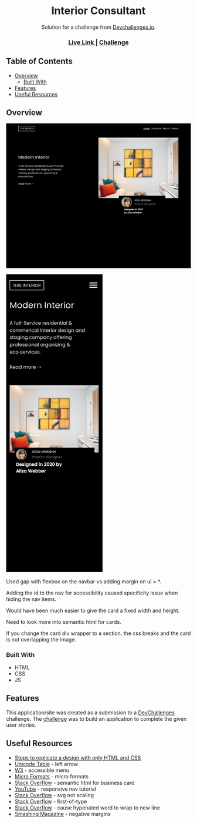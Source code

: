 <h1 align="center">Interior Consultant</h1>

<div align="center">
   Solution for a challenge from  <a href="http://devchallenges.io" target="_blank">Devchallenges.io</a>.
</div>

<div align="center">
  <h3>
    <a href="https://jdegand.github.io/interior-consultant">
      Live Link
    </a>
    <span> | </span>
    <a href="https://devchallenges.io/challenges/Jymh2b2FyebRTUljkNcb">
      Challenge
    </a>
  </h3>
</div>

## Table of Contents

- [Overview](#overview)
  - [Built With](#built-with)
- [Features](#features)
- [Useful Resources](#useful-resources)

## Overview

![](interior-consultant-desktop.png)

![](interior-consultant-mobile.png)

Used gap with flexbox on the navbar vs adding margin on ul > *. 

Adding the id to the nav for accessibility caused specificity issue when hiding the nav items. 

Would have been much easier to give the card a fixed width and height.  

Need to look more into semantic html for cards.

If you change the card div wrapper to a section, the css breaks and the card is not overlapping the image.  

### Built With

- HTML
- CSS
- JS

## Features

This application/site was created as a submission to a [DevChallenges](https://devchallenges.io/challenges) challenge. The [challenge](https://devchallenges.io/challenges/Jymh2b2FyebRTUljkNcb) was to build an application to complete the given user stories.

## Useful Resources

- [Steps to replicate a design with only HTML and CSS](https://devchallenges-blogs.web.app/how-to-replicate-design/)
- [Unicode Table](https://unicode-table.com/en/1F812/) - left arrow
- [W3](https://www.w3.org/WAI/tutorials/menus/structure/) - accessible menu
- [Micro Formats](http://microformats.org/wiki/h-card) - micro formats
- [Stack Overflow](https://stackoverflow.com/questions/40088620/semantic-html-for-a-business-card) - semantic html for business card
- [YouTube](https://www.youtube.com/watch?v=HbBMp6yUXO0) - responsive nav tutorial
- [Stack Overflow](https://stackoverflow.com/questions/39056537/why-don-t-svg-images-scale-using-the-css-width-property) - svg not scaling
- [Stack Overflow](https://stackoverflow.com/questions/20953342/first-of-type-css-selecting-everything) - first-of-type
- [Stack Overflow](https://stackoverflow.com/questions/8753296/how-to-prevent-line-break-at-hyphens-in-all-browsers) - cause hypenated word to wrap to new line
- [Smashing Magazine](https://www.smashingmagazine.com/2009/07/the-definitive-guide-to-using-negative-margins/) - negative margins
